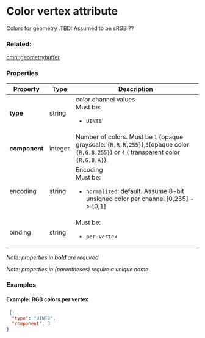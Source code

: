 # Color vertex attribute

Colors for geometry .TBD: Assumed to be sRGB ??

### Related:

[cmn::geometrybuffer](geometrybuffer.cmn.md)
### Properties

| Property | Type | Description |
| --- | --- | --- |
| **type** | string | color channel values<div>Must be:<ul><li>`UINT8`</li></ul></div> |
| **component** | integer | Number of colors. Must be `1` (opaque grayscale: `{R,R,R,255}`),`3`(opaque color `{R,G,B,255}`) or `4` ( transparent color `{R,G,B,A}`). |
| encoding | string | Encoding<div>Must be:<ul><li>`normalized`: default. Assume 8-bit unsigned color per channel [0,255] -> [0,1]</li></ul></div> |
| binding | string | <div>Must be:<ul><li>`per-vertex`</li></ul></div> |

*Note: properties in **bold** are required*

*Note: properties in (parentheses) require a unique name*

### Examples 

#### Example: RGB colors per vertex 

```json
 {
  "type": "UINT8",
  "component": 3
} 
```

